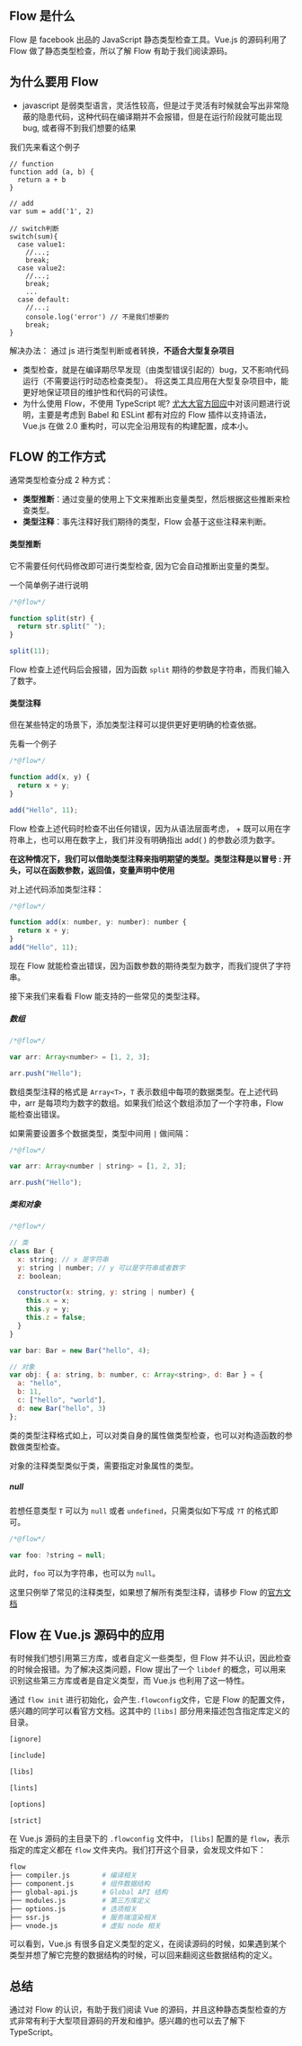 <!--
 * @Author: Wy
 * @LastEditors: Wy
 * @Description:
 * @Date: 2019-03-20 15:59:30
 * @LastEditTime: 2019-03-22 15:57:20
 -->

## Flow 是什么

Flow 是 facebook 出品的 JavaScript 静态类型检查工具。Vue.js 的源码利用了 Flow 做了静态类型检查，所以了解 Flow 有助于我们阅读源码。

## 为什么要用 Flow

- javascript 是弱类型语言，灵活性较高，但是过于灵活有时候就会写出非常隐蔽的隐患代码，这种代码在编译期并不会报错，但是在运行阶段就可能出现 bug, 或者得不到我们想要的结果

我们先来看这个例子

```
// function
function add (a, b) {
  return a + b
}

// add
var sum = add('1', 2)

// switch判断
switch(sum){
  case value1:
    //...;
    break;
  case value2:
    //...;
    break;
    ...
  case default:
    //...;
    console.log('error') // 不是我们想要的
    break;
}

```

解决办法： 通过 js 进行类型判断或者转换，**不适合大型复杂项目**

- 类型检查，就是在编译期尽早发现（由类型错误引起的）bug，又不影响代码运行（不需要运行时动态检查类型）。
  将这类工具应用在大型复杂项目中，能更好地保证项目的维护性和代码的可读性。
- 为什么使用 Flow，不使用 TypeScript 呢? [尤大大官方回应](https://www.zhihu.com/question/46397274)中对该问题进行说明，主要是考虑到 Babel 和 ESLint 都有对应的 Flow 插件以支持语法，Vue.js 在做 2.0 重构时，可以完全沿用现有的构建配置，成本小。

## FLOW 的工作方式

通常类型检查分成 2 种方式：

- **类型推断**：通过变量的使用上下文来推断出变量类型，然后根据这些推断来检查类型。
- **类型注释**：事先注释好我们期待的类型，Flow 会基于这些注释来判断。
  <br>

#### 类型推断

它不需要任何代码修改即可进行类型检查, 因为它会自动推断出变量的类型。

一个简单例子进行说明

```javascript
/*@flow*/

function split(str) {
  return str.split(" ");
}

split(11);
```

Flow 检查上述代码后会报错，因为函数 `split` 期待的参数是字符串，而我们输入了数字。

#### 类型注释

但在某些特定的场景下，添加类型注释可以提供更好更明确的检查依据。

先看一个例子

```javascript
/*@flow*/

function add(x, y) {
  return x + y;
}

add("Hello", 11);
```

Flow 检查上述代码时检查不出任何错误，因为从语法层面考虑， + 既可以用在字符串上，也可以用在数字上，我们并没有明确指出 add( ) 的参数必须为数字。

**在这种情况下，我们可以借助类型注释来指明期望的类型。类型注释是以冒号 : 开头，可以在函数参数，返回值，变量声明中使用**

对上述代码添加类型注释：

```javascript
/*@flow*/

function add(x: number, y: number): number {
  return x + y;
}
add("Hello", 11);
```

现在 Flow 就能检查出错误，因为函数参数的期待类型为数字，而我们提供了字符串。

接下来我们来看看 Flow 能支持的一些常见的类型注释。

##### 数组

```javascript
/*@flow*/

var arr: Array<number> = [1, 2, 3];

arr.push("Hello");
```

数组类型注释的格式是 `Array<T>`，`T` 表示数组中每项的数据类型。在上述代码中，arr 是每项均为数字的数组。如果我们给这个数组添加了一个字符串，Flow 能检查出错误。

如果需要设置多个数据类型，类型中间用 `|` 做间隔：

```javascript
/*@flow*/

var arr: Array<number | string> = [1, 2, 3];

arr.push("Hello");
```

##### 类和对象

```javascript
/*@flow*/

// 类
class Bar {
  x: string; // x 是字符串
  y: string | number; // y 可以是字符串或者数字
  z: boolean;

  constructor(x: string, y: string | number) {
    this.x = x;
    this.y = y;
    this.z = false;
  }
}

var bar: Bar = new Bar("hello", 4);

// 对象
var obj: { a: string, b: number, c: Array<string>, d: Bar } = {
  a: "hello",
  b: 11,
  c: ["hello", "world"],
  d: new Bar("hello", 3)
};
```

类的类型注释格式如上，可以对类自身的属性做类型检查，也可以对构造函数的参数做类型检查。

对象的注释类型类似于类，需要指定对象属性的类型。

##### null

若想任意类型 `T` 可以为 `null` 或者 `undefined`，只需类似如下写成 `?T` 的格式即可。

```javascript
/*@flow*/

var foo: ?string = null;
```

此时，`foo` 可以为字符串，也可以为 `null`。

这里只例举了常见的注释类型，如果想了解所有类型注释，请移步 Flow 的[官方文档](https://flow.org/en/docs/types/)

## Flow 在 Vue.js 源码中的应用

有时候我们想引用第三方库，或者自定义一些类型，但 Flow 并不认识，因此检查的时候会报错。为了解决这类问题，Flow 提出了一个 `libdef` 的概念，可以用来识别这些第三方库或者是自定义类型，而 Vue.js 也利用了这一特性。

通过 `flow init` 进行初始化，会产生`.flowconfig`文件，它是 Flow 的配置文件，感兴趣的同学可以看官方文档。这其中的 `[libs]` 部分用来描述包含指定库定义的目录。

```bash
[ignore]

[include]

[libs]

[lints]

[options]

[strict]
```

在 Vue.js 源码的主目录下的 `.flowconfig` 文件中， `[libs]` 配置的是 `flow`，表示指定的库定义都在 `flow` 文件夹内。我们打开这个目录，会发现文件如下：

```bash
flow
├── compiler.js        # 编译相关
├── component.js       # 组件数据结构
├── global-api.js      # Global API 结构
├── modules.js         # 第三方库定义
├── options.js         # 选项相关
├── ssr.js             # 服务端渲染相关
├── vnode.js           # 虚拟 node 相关
```

可以看到，Vue.js 有很多自定义类型的定义，在阅读源码的时候，如果遇到某个类型并想了解它完整的数据结构的时候，可以回来翻阅这些数据结构的定义。

## 总结

通过对 Flow 的认识，有助于我们阅读 Vue 的源码，并且这种静态类型检查的方式非常有利于大型项目源码的开发和维护。感兴趣的也可以去了解下 TypeScript。
